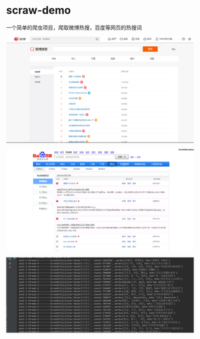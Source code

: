 # scraw-demo
一个简单的爬虫项目，爬取微博热搜，百度等网页的热搜词


![image](picture/weibo.png)

![image](picture/baidunow.png)

![image](picture/result.png)